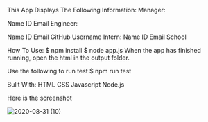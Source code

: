 This App Displays The Following Information:
Manager:

Name
ID
Email
Engineer:

Name
ID
Email
GitHub Username
Intern:
Name
ID
Email
School



How To Use:
$ npm install
$ node app.js
When the app has finished running, open the html in the output folder.

Use the following to run test
$ npm run test


Bulit With:
HTML
CSS
Javascript
Node.js



Here is the screenshot

![2020-08-31 (10)](https://user-images.githubusercontent.com/65261399/91789245-1ca5cf00-ebc3-11ea-8c41-6e496c887c63.png)
